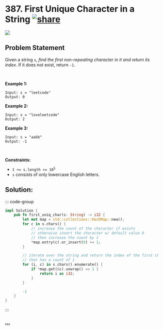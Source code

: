 # 387. First Unique Character in a String [![share]](https://leetcode.com/problems/first-unique-character-in-a-string/)

![][easy]

## Problem Statement

<p>Given a string <code>s</code>, <em>find the first non-repeating character in it and return its index</em>. If it does not exist, return <code>-1</code>.</p>
<p> </p>
<p><strong class="example">Example 1:</strong></p>

```
Input: s = "leetcode"
Output: 0
```

<p><strong class="example">Example 2:</strong></p>

```
Input: s = "loveleetcode"
Output: 2
```

<p><strong class="example">Example 3:</strong></p>

```
Input: s = "aabb"
Output: -1
```

<p> </p>
<p><strong>Constraints:</strong></p>
<ul>
<li><code>1 &lt;= s.length &lt;= 10<sup>5</sup></code></li>
<li><code>s</code> consists of only lowercase English letters.</li>
</ul>

## Solution:

::: code-group

```rs [Rust]
impl Solution {
    pub fn first_uniq_char(s: String) -> i32 {
        let mut map = std::collections::HashMap::new();
        for c in s.chars() {
            // increase the count of the character if exists
            // otherwise insert the character w/ default value 0
            // then increase the count by 1
            *map.entry(c).or_insert(0) += 1;
        }

        // iterate over the string and return the index of the first character
        // that has a count of 1
        for (i, c) in s.chars().enumerate() {
            if *map.get(&c).unwrap() == 1 {
                return i as i32;
            }
        }

        -1
    }
}

```

:::

### [_..._](#)

```

```

<!----------------------------------{ link }--------------------------------->

[share]: https://graph.org/file/3ea5234dda646b71c574a.png
[easy]: https://img.shields.io/badge/Difficulty-Easy-bright.svg
[medium]: https://img.shields.io/badge/Difficulty-Medium-yellow.svg
[hard]: https://img.shields.io/badge/Difficulty-Hard-red.svg
